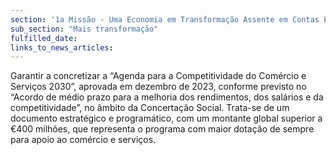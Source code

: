```yaml
---
section: '1a Missão - Uma Economia em Transformação Assente em Contas Equilibradas'
sub_section: "Mais transformação"
fulfilled_date:
links_to_news_articles:
---
```


Garantir a concretizar a “Agenda para a Competitividade do Comércio e Serviços 2030”, aprovada em dezembro de 2023, conforme previsto no “Acordo de médio prazo para a melhoria dos rendimentos, dos salários e da competitividade”, no âmbito da Concertação Social. Trata-se de um documento estratégico e programático, com um montante global superior a €400 milhões, que representa o programa com maior dotação de sempre para apoio ao comércio e serviços.